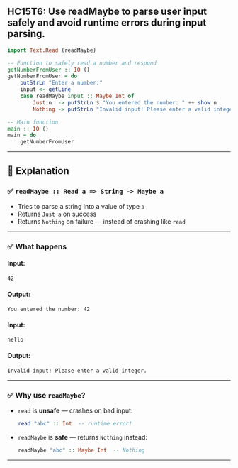 HC15T6: Use readMaybe to parse user input safely and avoid runtime errors during input parsing.
---


```haskell
import Text.Read (readMaybe)

-- Function to safely read a number and respond
getNumberFromUser :: IO ()
getNumberFromUser = do
    putStrLn "Enter a number:"
    input <- getLine
    case readMaybe input :: Maybe Int of
        Just n  -> putStrLn $ "You entered the number: " ++ show n
        Nothing -> putStrLn "Invalid input! Please enter a valid integer."

-- Main function
main :: IO ()
main = do
    getNumberFromUser
```

---

## 📘 Explanation

### ✅ `readMaybe :: Read a => String -> Maybe a`

* Tries to parse a string into a value of type `a`
* Returns `Just a` on success
* Returns `Nothing` on failure — instead of crashing like `read`

---

### ✅ What happens

#### Input:

```
42
```

#### Output:

```
You entered the number: 42
```

#### Input:

```
hello
```

#### Output:

```
Invalid input! Please enter a valid integer.
```

---

### ✅ Why use `readMaybe`?

* `read` is **unsafe** — crashes on bad input:

  ```haskell
  read "abc" :: Int  -- runtime error!
  ```

* `readMaybe` is **safe** — returns `Nothing` instead:

  ```haskell
  readMaybe "abc" :: Maybe Int  -- Nothing
  ```

---


